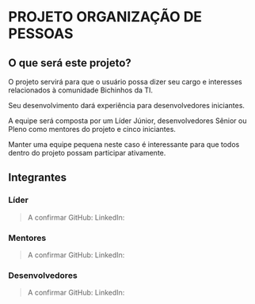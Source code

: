 # PROJETO ORGANIZAÇÃO DE PESSOAS

## O que será este projeto?
O projeto servirá para que o usuário possa dizer seu cargo e interesses relacionados à comunidade Bichinhos da TI. <br>

Seu desenvolvimento dará experiência para desenvolvedores iniciantes. <br>

A equipe será composta por um Líder Júnior, desenvolvedores Sênior ou Pleno como mentores do projeto e cinco iniciantes. <br>

Manter uma equipe pequena neste caso é interessante para que todos dentro do projeto possam participar ativamente. <br>

## Integrantes

### Líder
> A confirmar
> GitHub:
> LinkedIn:

### Mentores
> A confirmar
> GitHub:
> LinkedIn:

### Desenvolvedores
> A confirmar
> GitHub:
> LinkedIn:
